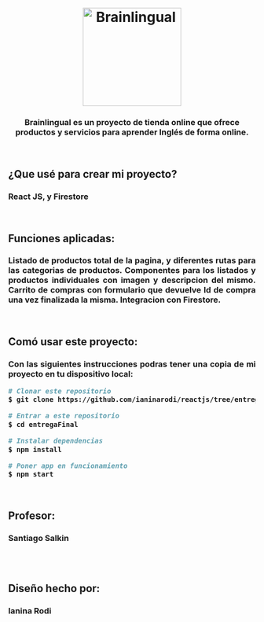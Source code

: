 
<h1 align="center">
  <br>
  <a href="https://www.instagram.com/brainlingual/?igshid=YmMyMTA2M2Y%3D"><img src="https://raw.githubusercontent.com/ianinarodi/Repo-en-github-animaciones-RODI/blob/3c95cc13dabfc12e70de38623e4c799526c8eeee/media/logobrainlingual.jpeg" alt="Brainlingual" width="200"></a>
  <br>
</h1>


<h3 align="center">
Brainlingual es un proyecto de tienda online que ofrece productos y servicios para aprender Inglés de forma online.
  <br>
</h3>

 <br>
 <h2 align="justify">
¿Que usé para crear mi proyecto?
</h2>
<h3 align="justify">
React JS, y Firestore
  <br>
</h3>

 <br>
 <h2 align="justify">
Funciones aplicadas:
</h2>
<h3 align="justify">
Listado de productos total de la pagina, y diferentes rutas para las categorias de productos. Componentes para los listados y productos individuales con imagen y descripcion del mismo. Carrito de compras con formulario que devuelve Id de compra una vez finalizada la misma. Integracion con Firestore.
  <br>
</h3>

 <br>
 <h2 align="justify">
Comó usar este proyecto:
</h2>
<h3 align="justify">
Con las siguientes instrucciones podras tener una copia de mi proyecto en tu dispositivo local:

```bash
# Clonar este repositorio
$ git clone https://github.com/ianinarodi/reactjs/tree/entregaFinal

# Entrar a este repositorio
$ cd entregaFinal

# Instalar dependencias
$ npm install

# Poner app en funcionamiento
$ npm start
```
</h3>
<br>

<h2 align="justify">
Profesor:
</h2>
<h3 align="justify">
Santiago Salkin
</h3>
 <br>
  <br>
<h2 align="justify">
Diseño hecho por:
</h2>
<h3 align="justify">
Ianina Rodi
</h3>




